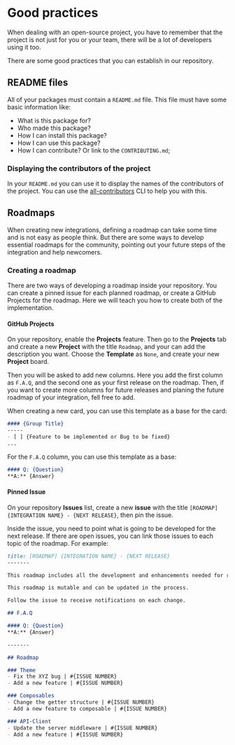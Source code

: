 # Good practices

When dealing with an open-source project, you have to remember that the project is not just for you or your team,
there will be a lot of developers using it too.

There are some good practices that you can establish in our repository.

## README files
All of your packages must contain a `README.md` file. This file must have some basic information like:

- What is this package for?
- Who made this package?
- How I can install this package?
- How I can use this package?
- How I can contribute? Or link to the `CONTRIBUTING.md`;

### Displaying the contributors of the project

In your `README.md` you can use it to display the names of the contributors of the project. You can use the [all-contributors](https://github.com/all-contributors/all-contributors) CLI to help you with this.

## Roadmaps
When creating new integrations, defining a roadmap can take some time and is not easy as people think. But there are some ways to develop essential roadmaps for the community, pointing out your future steps of the integration and help newcomers.

### Creating a roadmap
There are two ways of developing a roadmap inside your repository. You can create a pinned issue for each planned roadmap, or create a GitHub Projects for the roadmap. Here we will teach you how to create both of the implementation.

#### GitHub Projects
On your repository, enable the **Projects** feature. Then go to the **Projects** tab and create a new **Project** with the title `Roadmap`, and your can add the description you want. Choose the **Template** as `None`, and create your new **Project** board.

Then you will be asked to add new columns. Here you add the first column as `F.A.Q`, and the second one as your first release on the roadmap. Then, if you want to create more columns for future releases and planing the future roadmap of your integration, fell free to add.

When creating a new card, you can use this template as a base for the card:

```md
#### {Group Title}
-----
- [ ] {Feature to be implemented or Bug to be fixed}
...
```

For the `F.A.Q` column, you can use this template as a base:

```md
#### Q: {Question}
**A:** {Answer}
```

#### Pinned Issue
On your repository **Issues** list, create a new **issue** with the title `[ROADMAP] {INTEGRATION NAME} - {NEXT RELEASE}`, then pin the issue.

Inside the issue, you need to point what is going to be developed for the next release. If there are open issues, you can link those issues to each topic of the roadmap. For example:

```md
title: [ROADMAP] {INTEGRATION NAME} - {NEXT RELEASE}
-------

This roadmap includes all the development and enhancements needed for releasing a stable version of the {INTEGRATION NAME} integration

This roadmap is mutable and can be updated in the process.

Follow the issue to receive notifications on each change.

## F.A.Q

#### Q: {Question}
**A:** {Answer}

-------

## Roadmap

### Theme
- Fix the XYZ bug | #{ISSUE NUMBER}
- Add a new feature | #{ISSUE NUMBER}

### Composables
- Change the getter structure | #{ISSUE NUMBER}
- Add a new feature to composable | #{ISSUE NUMBER}

### API-Client
- Update the server middleware | #{ISSUE NUMBER}
- Add a new feature | #{ISSUE NUMBER}
```
